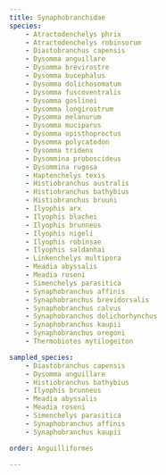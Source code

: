 ```yaml
---
title: Synaphobranchidae
species:
    - Atractodenchelys phrix
    - Atractodenchelys robinsorum
    - Diastobranchus capensis
    - Dysomma anguillare
    - Dysomma brevirostre
    - Dysomma bucephalus
    - Dysomma dolichosomatum
    - Dysomma fuscoventralis
    - Dysomma goslinei
    - Dysomma longirostrum
    - Dysomma melanurum
    - Dysomma muciparus
    - Dysomma opisthoproctus
    - Dysomma polycatodon
    - Dysomma tridens
    - Dysommina proboscideus
    - Dysommina rugosa
    - Haptenchelys texis
    - Histiobranchus australis
    - Histiobranchus bathybius
    - Histiobranchus bruuni
    - Ilyophis arx
    - Ilyophis blachei
    - Ilyophis brunneus
    - Ilyophis nigeli
    - Ilyophis robinsae
    - Ilyophis saldanhai
    - Linkenchelys multipora
    - Meadia abyssalis
    - Meadia roseni
    - Simenchelys parasitica
    - Synaphobranchus affinis
    - Synaphobranchus brevidorsalis
    - Synaphobranchus calvus
    - Synaphobranchus dolichorhynchus
    - Synaphobranchus kaupii
    - Synaphobranchus oregoni
    - Thermobiotes mytilogeiton

sampled_species:
    - Diastobranchus capensis
    - Dysomma anguillare
    - Histiobranchus bathybius
    - Ilyophis brunneus
    - Meadia abyssalis
    - Meadia roseni
    - Simenchelys parasitica
    - Synaphobranchus affinis
    - Synaphobranchus kaupii

order: Anguilliformes

---
```

